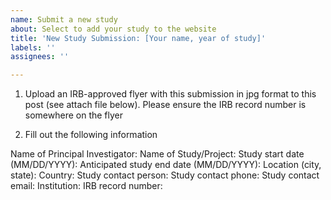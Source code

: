 ```yaml
---
name: Submit a new study
about: Select to add your study to the website
title: 'New Study Submission: [Your name, year of study]'
labels: ''
assignees: ''

---
```


1. Upload an IRB-approved flyer with this submission in jpg format to this post (see attach file below). Please ensure the IRB record number is somewhere on the flyer

2. Fill out the following information

Name of Principal Investigator:
Name of Study/Project:
Study start date (MM/DD/YYYY): 
Anticipated study end date (MM/DD/YYYY):
Location (city, state):
Country:
Study contact person:
Study contact phone:
Study contact email:
Institution:
IRB record number:
